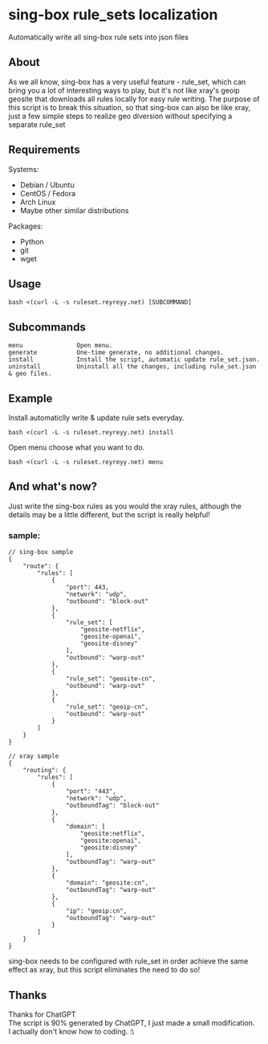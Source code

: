 # sing-box rule_sets localization
Automatically write all sing-box rule sets into json files

## About
As we all know, sing-box has a very useful feature - rule_set, which can bring you a lot of interesting ways to play, but it's not like xray's geoip geosite that downloads all rules locally for easy rule writing. The purpose of this script is to break this situation, so that sing-box can also be like xray, just a few simple steps to realize geo diversion without specifying a separate rule_set

## Requirements
Systems:
- Debian / Ubuntu
- CentOS / Fedora
- Arch Linux
- Maybe other similar distributions

Packages:
- Python
- git
- wget

## Usage
```
bash <(curl -L -s ruleset.reyreyy.net) [SUBCOMMAND]
```

## Subcommands
```
menu               Open menu.
generate           One-time generate, no additional changes.
install            Install the script, automatic update rule_set.json.
uninstall          Uninstall all the changes, including rule_set.json & geo files.
```

## Example
Install automaticlly write & update rule sets everyday.
```
bash <(curl -L -s ruleset.reyreyy.net) install
```
Open menu choose what you want to do.
```
bash <(curl -L -s ruleset.reyreyy.net) menu
```

## And what's now?
Just write the sing-box rules as you would the xray rules, although the details may be a little different, but the script is really helpful!

### sample:

```
// sing-box sample
{
    "route": {
        "rules": [
            {
                "port": 443,
                "network": "udp",
                "outbound": "block-out"
            },
            {
                "rule_set": [
                    "geosite-netflix",
                    "geosite-openai",
                    "geosite-disney"
                ],
                "outbound": "warp-out"
            },
            {
                "rule_set": "geosite-cn",
                "outbound": "warp-out"
            },
            {
                "rule_set": "geoip-cn",
                "outbound": "warp-out"
            }
        ]
    }
}
```
```
// xray sample
{
    "routing": {
        "rules": [
            {
                "port": "443",
                "network": "udp",
                "outboundTag": "block-out"
            },
            {
                "domain": [
                    "geosite:netflix",
                    "geosite:openai",
                    "geosite:disney"
                ],
                "outboundTag": "warp-out"
            },
            {
                "domain": "geosite:cn",
                "outboundTag": "warp-out"
            },
            {
                "ip": "geoip:cn",
                "outboundTag": "warp-out"
            }
        ]
    }
}
```
sing-box needs to be configured with rule_set in order achieve the same effect as xray, but this script eliminates the need to do so!
## Thanks
Thanks for ChatGPT <br>
The script is 90% generated by ChatGPT, I just made a small modification. <br>
I actually don't know how to coding. :\